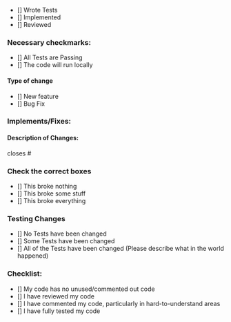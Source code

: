 - [] Wrote Tests
- [] Implemented
- [] Reviewed

### Necessary checkmarks:
- [] All Tests are Passing
- [] The code will run locally

#### Type of change
- [] New feature
- [] Bug Fix

### Implements/Fixes:
#### Description of Changes:

closes #

### Check the correct boxes
- [] This broke nothing
- [] This broke some stuff
- [] This broke everything

### Testing Changes
- [] No Tests have been changed
- [] Some Tests have been changed
- [] All of the Tests have been changed (Please describe what in the world happened)

### Checklist:
- [] My code has no unused/commented out code
- [] I have reviewed my code
- [] I have commented my code, particularly in hard-to-understand areas
- [] I have fully tested my code

